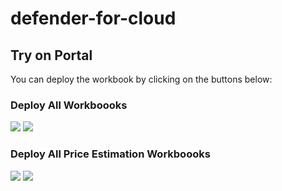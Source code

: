 # defender-for-cloud

## Try on Portal
You can deploy the workbook by clicking on the buttons below:

### Deploy All Workboooks
<a href="https://portal.azure.com/#create/Microsoft.Template/uri/https%3A%2F%2Fraw.githubusercontent.com%2Fseanstark%2Fdefender-for-cloud%2Fmain%2Fdeploy-all-workbooks.json" target="_blank"><img src="https://aka.ms/deploytoazurebutton"/></a>
<a href="https://portal.azure.us/#create/Microsoft.Template/uri/https%3A%2F%2Fraw.githubusercontent.com%2Fseanstark%2Fdefender-for-cloud%2Fmain%2Fdeploy-all-workbooks.json" target="_blank"><img src="https://aka.ms/deploytoazuregovbutton"/></a>

### Deploy All Price Estimation Workboooks
<a href="https://portal.azure.com/#create/Microsoft.Template/uri/https%3A%2F%2Fraw.githubusercontent.com%2Fseanstark%2Fdefender-for-cloud%2Fmain%2Fdeploy-all-priceestimation-workbooks.json" target="_blank"><img src="https://aka.ms/deploytoazurebutton"/></a>
<a href="https://portal.azure.us/#create/Microsoft.Template/uri/https%3A%2F%2Fraw.githubusercontent.com%2Fseanstark%2Fdefender-for-cloud%2Fmain%2Fdeploy-all-priceestimation-workbooks.json" target="_blank"><img src="https://aka.ms/deploytoazuregovbutton"/></a>
